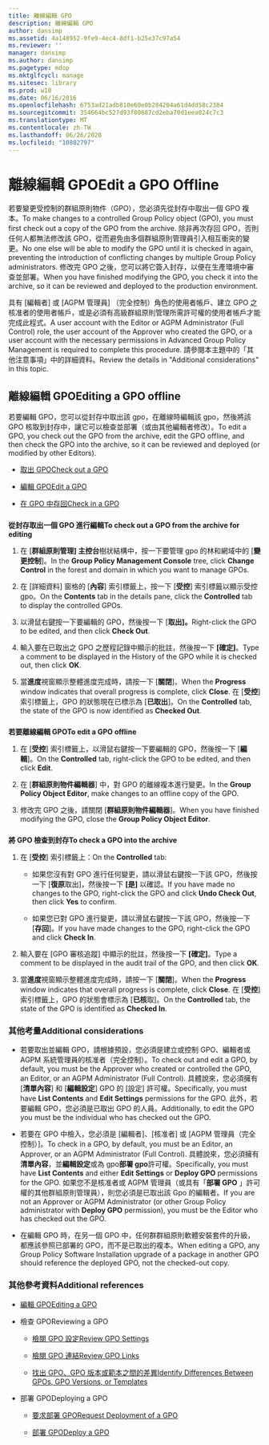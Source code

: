 ```yaml
---
title: 離線編輯 GPO
description: 離線編輯 GPO
author: dansimp
ms.assetid: 4a148952-9fe9-4ec4-8df1-b25e37c97a54
ms.reviewer: ''
manager: dansimp
ms.author: dansimp
ms.pagetype: mdop
ms.mktglfcycl: manage
ms.sitesec: library
ms.prod: w10
ms.date: 06/16/2016
ms.openlocfilehash: 6753ad21adb810e60e0b284204a61d4dd58c2384
ms.sourcegitcommit: 354664bc527d93f80687cd2eba70d1eea024c7c3
ms.translationtype: MT
ms.contentlocale: zh-TW
ms.lasthandoff: 06/26/2020
ms.locfileid: "10802797"
---
```

# <span data-ttu-id="125d1-103">離線編輯 GPO</span><span class="sxs-lookup"><span data-stu-id="125d1-103">Edit a GPO Offline</span></span>


<span data-ttu-id="125d1-104">若要變更受控制的群組原則物件（GPO），您必須先從封存中取出一個 GPO 複本。</span><span class="sxs-lookup"><span data-stu-id="125d1-104">To make changes to a controlled Group Policy object (GPO), you must first check out a copy of the GPO from the archive.</span></span> <span data-ttu-id="125d1-105">除非再次存回 GPO，否則任何人都無法修改該 GPO，從而避免由多個群組原則管理員引入相互衝突的變更。</span><span class="sxs-lookup"><span data-stu-id="125d1-105">No one else will be able to modify the GPO until it is checked in again, preventing the introduction of conflicting changes by multiple Group Policy administrators.</span></span> <span data-ttu-id="125d1-106">修改完 GPO 之後，您可以將它簽入封存，以便在生產環境中審查並部署。</span><span class="sxs-lookup"><span data-stu-id="125d1-106">When you have finished modifying the GPO, you check it into the archive, so it can be reviewed and deployed to the production environment.</span></span>

<span data-ttu-id="125d1-107">具有 [編輯者] 或 [AGPM 管理員] （完全控制）角色的使用者帳戶、建立 GPO 之核准者的使用者帳戶，或是必須有高級群組原則管理所需許可權的使用者帳戶才能完成此程式。</span><span class="sxs-lookup"><span data-stu-id="125d1-107">A user account with the Editor or AGPM Administrator (Full Control) role, the user account of the Approver who created the GPO, or a user account with the necessary permissions in Advanced Group Policy Management is required to complete this procedure.</span></span> <span data-ttu-id="125d1-108">請參閱本主題中的「其他注意事項」中的詳細資料。</span><span class="sxs-lookup"><span data-stu-id="125d1-108">Review the details in "Additional considerations" in this topic.</span></span>

## <span data-ttu-id="125d1-109">離線編輯 GPO</span><span class="sxs-lookup"><span data-stu-id="125d1-109">Editing a GPO offline</span></span>


<span data-ttu-id="125d1-110">若要編輯 GPO，您可以從封存中取出該 gpo，在離線時編輯該 gpo，然後將該 GPO 核取到封存中，讓它可以檢查並部署（或由其他編輯者修改）。</span><span class="sxs-lookup"><span data-stu-id="125d1-110">To edit a GPO, you check out the GPO from the archive, edit the GPO offline, and then check the GPO into the archive, so it can be reviewed and deployed (or modified by other Editors).</span></span>

-   [<span data-ttu-id="125d1-111">取出 GPO</span><span class="sxs-lookup"><span data-stu-id="125d1-111">Check out a GPO</span></span>](#bkmk-checkout)

-   [<span data-ttu-id="125d1-112">編輯 GPO</span><span class="sxs-lookup"><span data-stu-id="125d1-112">Edit a GPO</span></span>](#bkmk-edit)

-   [<span data-ttu-id="125d1-113">在 GPO 中存回</span><span class="sxs-lookup"><span data-stu-id="125d1-113">Check in a GPO</span></span>](#bkmk-checkin)

### <a href="" id="bkmk-checkout"></a>

**<span data-ttu-id="125d1-114">從封存取出一個 GPO 進行編輯</span><span class="sxs-lookup"><span data-stu-id="125d1-114">To check out a GPO from the archive for editing</span></span>**

1.  <span data-ttu-id="125d1-115">在 [**群組原則管理] 主控台**樹狀結構中，按一下要管理 gpo 的林和網域中的 [**變更控制**]。</span><span class="sxs-lookup"><span data-stu-id="125d1-115">In the **Group Policy Management Console** tree, click **Change Control** in the forest and domain in which you want to manage GPOs.</span></span>

2.  <span data-ttu-id="125d1-116">在 [詳細資料] 窗格的 [**內容**] 索引標籤上，按一下 [**受控**] 索引標籤以顯示受控 gpo。</span><span class="sxs-lookup"><span data-stu-id="125d1-116">On the **Contents** tab in the details pane, click the **Controlled** tab to display the controlled GPOs.</span></span>

3.  <span data-ttu-id="125d1-117">以滑鼠右鍵按一下要編輯的 GPO，然後按一下 [**取出]。**</span><span class="sxs-lookup"><span data-stu-id="125d1-117">Right-click the GPO to be edited, and then click **Check Out**.</span></span>

4.  <span data-ttu-id="125d1-118">輸入要在已取出之 GPO 之歷程記錄中顯示的批註，然後按一下 **[確定]**。</span><span class="sxs-lookup"><span data-stu-id="125d1-118">Type a comment to be displayed in the History of the GPO while it is checked out, then click **OK**.</span></span>

5.  <span data-ttu-id="125d1-119">當**進度**視窗顯示整體進度完成時，請按一下 [**關閉**]。</span><span class="sxs-lookup"><span data-stu-id="125d1-119">When the **Progress** window indicates that overall progress is complete, click **Close**.</span></span> <span data-ttu-id="125d1-120">在 [**受控**] 索引標籤上，GPO 的狀態現在已標示為 [**已取出**]。</span><span class="sxs-lookup"><span data-stu-id="125d1-120">On the **Controlled** tab, the state of the GPO is now identified as **Checked Out**.</span></span>

### <a href="" id="bkmk-edit"></a>

**<span data-ttu-id="125d1-121">若要離線編輯 GPO</span><span class="sxs-lookup"><span data-stu-id="125d1-121">To edit a GPO offline</span></span>**

1.  <span data-ttu-id="125d1-122">在 [**受控**] 索引標籤上，以滑鼠右鍵按一下要編輯的 GPO，然後按一下 [**編輯**]。</span><span class="sxs-lookup"><span data-stu-id="125d1-122">On the **Controlled** tab, right-click the GPO to be edited, and then click **Edit**.</span></span>

2.  <span data-ttu-id="125d1-123">在 [**群組原則物件編輯器**] 中，對 GPO 的離線複本進行變更。</span><span class="sxs-lookup"><span data-stu-id="125d1-123">In the **Group Policy Object Editor**, make changes to an offline copy of the GPO.</span></span>

3.  <span data-ttu-id="125d1-124">修改完 GPO 之後，請關閉 [**群組原則物件編輯器**]。</span><span class="sxs-lookup"><span data-stu-id="125d1-124">When you have finished modifying the GPO, close the **Group Policy Object Editor**.</span></span>

### <a href="" id="bkmk-checkin"></a>

**<span data-ttu-id="125d1-125">將 GPO 檢查到封存</span><span class="sxs-lookup"><span data-stu-id="125d1-125">To check a GPO into the archive</span></span>**

1.  <span data-ttu-id="125d1-126">在 [**受控**] 索引標籤上：</span><span class="sxs-lookup"><span data-stu-id="125d1-126">On the **Controlled** tab:</span></span>

    -   <span data-ttu-id="125d1-127">如果您沒有對 GPO 進行任何變更，請以滑鼠右鍵按一下該 GPO，然後按一下 [**復原**取出]，然後按一下 **[是]** 以確認。</span><span class="sxs-lookup"><span data-stu-id="125d1-127">If you have made no changes to the GPO, right-click the GPO and click **Undo Check Out**, then click **Yes** to confirm.</span></span>

    -   <span data-ttu-id="125d1-128">如果您已對 GPO 進行變更，請以滑鼠右鍵按一下該 GPO，然後按一下 [**存回**]。</span><span class="sxs-lookup"><span data-stu-id="125d1-128">If you have made changes to the GPO, right-click the GPO and click **Check In**.</span></span>

2.  <span data-ttu-id="125d1-129">輸入要在 [GPO 審核追蹤] 中顯示的批註，然後按一下 **[確定]**。</span><span class="sxs-lookup"><span data-stu-id="125d1-129">Type a comment to be displayed in the audit trail of the GPO, and then click **OK**.</span></span>

3.  <span data-ttu-id="125d1-130">當**進度**視窗顯示整體進度完成時，請按一下 [**關閉**]。</span><span class="sxs-lookup"><span data-stu-id="125d1-130">When the **Progress** window indicates that overall progress is complete, click **Close**.</span></span> <span data-ttu-id="125d1-131">在 [**受控**] 索引標籤上，GPO 的狀態會標示為 [**已核**取]。</span><span class="sxs-lookup"><span data-stu-id="125d1-131">On the **Controlled** tab, the state of the GPO is identified as **Checked In**.</span></span>

### <span data-ttu-id="125d1-132">其他考量</span><span class="sxs-lookup"><span data-stu-id="125d1-132">Additional considerations</span></span>

-   <span data-ttu-id="125d1-133">若要取出並編輯 GPO，請根據預設，您必須是建立或控制 GPO、編輯者或 AGPM 系統管理員的核准者（完全控制）。</span><span class="sxs-lookup"><span data-stu-id="125d1-133">To check out and edit a GPO, by default, you must be the Approver who created or controlled the GPO, an Editor, or an AGPM Administrator (Full Control).</span></span> <span data-ttu-id="125d1-134">具體說來，您必須擁有 [**清單內容**] 和 [**編輯設定**] GPO 的 [設定] 許可權。</span><span class="sxs-lookup"><span data-stu-id="125d1-134">Specifically, you must have **List Contents** and **Edit Settings** permissions for the GPO.</span></span> <span data-ttu-id="125d1-135">此外，若要編輯 GPO，您必須是已取出 GPO 的人員。</span><span class="sxs-lookup"><span data-stu-id="125d1-135">Additionally, to edit the GPO you must be the individual who has checked out the GPO.</span></span>

-   <span data-ttu-id="125d1-136">若要在 GPO 中檢入，您必須是 [編輯者]、[核准者] 或 [AGPM 管理員（完全控制）]。</span><span class="sxs-lookup"><span data-stu-id="125d1-136">To check in a GPO, by default, you must be an Editor, an Approver, or an AGPM Administrator (Full Control).</span></span> <span data-ttu-id="125d1-137">具體說來，您必須擁有**清單內容**，並**編輯設定**或為 gpo**部署 gpo**許可權。</span><span class="sxs-lookup"><span data-stu-id="125d1-137">Specifically, you must have **List Contents** and either **Edit Settings** or **Deploy GPO** permissions for the GPO.</span></span> <span data-ttu-id="125d1-138">如果您不是核准者或 AGPM 管理員（或具有「**部署 GPO** 」許可權的其他群組原則管理員），則您必須是已取出該 Gpo 的編輯者。</span><span class="sxs-lookup"><span data-stu-id="125d1-138">If you are not an Approver or AGPM Administrator (or other Group Policy administrator with **Deploy GPO** permission), you must be the Editor who has checked out the GPO.</span></span>

-   <span data-ttu-id="125d1-139">在編輯 GPO 時，在另一個 GPO 中，任何群群組原則軟體安裝套件的升級，都應該參照已部署的 GPO，而不是已取出的複本。</span><span class="sxs-lookup"><span data-stu-id="125d1-139">When editing a GPO, any Group Policy Software Installation upgrade of a package in another GPO should reference the deployed GPO, not the checked-out copy.</span></span>

### <span data-ttu-id="125d1-140">其他參考資料</span><span class="sxs-lookup"><span data-stu-id="125d1-140">Additional references</span></span>

-   [<span data-ttu-id="125d1-141">編輯 GPO</span><span class="sxs-lookup"><span data-stu-id="125d1-141">Editing a GPO</span></span>](editing-a-gpo.md)

-   <span data-ttu-id="125d1-142">檢查 GPO</span><span class="sxs-lookup"><span data-stu-id="125d1-142">Reviewing a GPO</span></span>

    -   [<span data-ttu-id="125d1-143">檢閱 GPO 設定</span><span class="sxs-lookup"><span data-stu-id="125d1-143">Review GPO Settings</span></span>](review-gpo-settings.md)

    -   [<span data-ttu-id="125d1-144">檢閱 GPO 連結</span><span class="sxs-lookup"><span data-stu-id="125d1-144">Review GPO Links</span></span>](review-gpo-links.md)

    -   [<span data-ttu-id="125d1-145">找出 GPO、GPO 版本或範本之間的差異</span><span class="sxs-lookup"><span data-stu-id="125d1-145">Identify Differences Between GPOs, GPO Versions, or Templates</span></span>](identify-differences-between-gpos-gpo-versions-or-templates.md)

-   <span data-ttu-id="125d1-146">部署 GPO</span><span class="sxs-lookup"><span data-stu-id="125d1-146">Deploying a GPO</span></span>

    -   [<span data-ttu-id="125d1-147">要求部署 GPO</span><span class="sxs-lookup"><span data-stu-id="125d1-147">Request Deployment of a GPO</span></span>](request-deployment-of-a-gpo.md)

    -   [<span data-ttu-id="125d1-148">部署 GPO</span><span class="sxs-lookup"><span data-stu-id="125d1-148">Deploy a GPO</span></span>](deploy-a-gpo.md)

 

 





